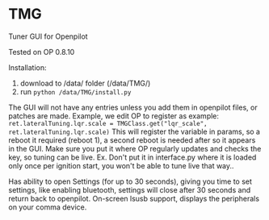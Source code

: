 # TMG
Tuner GUI for Openpilot

Tested on OP 0.8.10

Installation:
1) download to /data/ folder (/data/TMG/)
2) run ```python /data/TMG/install.py```

The GUI will not have any entries unless you add them in openpilot files, or patches are made. Example, we edit OP to register as example:
```ret.lateralTuning.lqr.scale = TMGClass.get("lqr_scale", ret.lateralTuning.lqr.scale)```
This will register the variable in params, so a reboot it required (reboot 1), a second reboot is needed after so it appears in the GUI.
Make sure you put it where OP regularly updates and checks the key, so tuning can be live. Ex. Don't put it in interface.py where it is loaded only once per ignition start, you won't be able to tune live that way.. 

Has ability to open Settings (for up to 30 seconds), giving you time to set settings, like enabling bluetooth, settings will close after 30 seconds and return back to openpilot.
On-screen lsusb support, displays the peripherals on your comma device.

